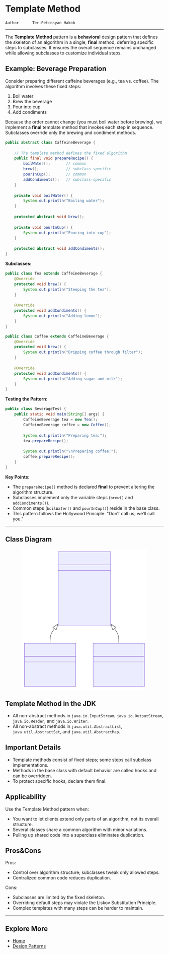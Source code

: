 # Template Method

```info
Author      Ter-Petrosyan Hakob
```

---

The **Template Method** pattern is a **behavioral** design pattern that defines the skeleton of an algorithm in a single, 
**final** method, deferring specific steps to subclasses. It ensures the overall sequence remains unchanged while allowing 
subclasses to customize individual steps.

## Example: Beverage Preparation

Consider preparing different caffeine beverages (e.g., tea vs. coffee). The algorithm involves these fixed steps:

<ol>
  <li>Boil water</li>
  <li>Brew the beverage</li>
  <li>Pour into cup</li>
  <li>Add condiments</li>
</ol> 

Because the order cannot change (you must boil water before brewing), we implement a **final** template method that invokes each step in sequence. Subclasses override only the brewing and condiment methods.

```java
public abstract class CaffeineBeverage {

    // The template method defines the fixed algorithm
    public final void prepareRecipe() {
        boilWater();       // common
        brew();            // subclass-specific
        pourInCup();       // common
        addCondiments();   // subclass-specific
    }

    private void boilWater() {
        System.out.println("Boiling water");
    }

    protected abstract void brew();

    private void pourInCup() {
        System.out.println("Pouring into cup");
    }

    protected abstract void addCondiments();
}
```

**Subclasses:**

```java
public class Tea extends CaffeineBeverage {
    @Override
    protected void brew() {
        System.out.println("Steeping the tea");
    }

    @Override
    protected void addCondiments() {
        System.out.println("Adding lemon");
    }
}
```

```java
public class Coffee extends CaffeineBeverage {
    @Override
    protected void brew() {
        System.out.println("Dripping coffee through filter");
    }

    @Override
    protected void addCondiments() {
        System.out.println("Adding sugar and milk");
    }
}
```

**Testing the Pattern:**

```java
public class BeverageTest {
    public static void main(String[] args) {
        CaffeineBeverage tea = new Tea();
        CaffeineBeverage coffee = new Coffee();

        System.out.println("Preparing tea:");
        tea.prepareRecipe();

        System.out.println("\nPreparing coffee:");
        coffee.prepareRecipe();
    }
}
```

**Key Points:**
- The `prepareRecipe()` method is declared **final** to prevent altering the algorithm structure.
- Subclasses implement only the variable steps (`brew()` and `addCondiments()`).
- Common steps (`boilWater()` and `pourInCup()`) reside in the base class.
- This pattern follows the Hollywood Principle: "Don’t call us; we’ll call you."

---

## Class Diagram

<p align="center">
    <img src="./assets/img1.svg" alt="img1" width="400"/>
</p>

## Template Method in the JDK

- All non-abstract methods in `java.io.InputStream`, `java.io.OutputStream`, `java.io.Reader`, and `java.io.Writer`.
- All non-abstract methods in `java.util.AbstractList`, `java.util.AbstractSet`, and `java.util.AbstractMap`.

## Important Details

- Template methods consist of fixed steps; some steps call subclass implementations.
- Methods in the base class with default behavior are called hooks and can be overridden.
- To protect specific hooks, declare them final.

## Applicability

Use the Template Method pattern when:

- You want to let clients extend only parts of an algorithm, not its overall structure.
- Several classes share a common algorithm with minor variations.
- Pulling up shared code into a superclass eliminates duplication.

## Pros&Cons

Pros:
- Control over algorithm structure; subclasses tweak only allowed steps.
- Centralized common code reduces duplication.

Cons:
- Subclasses are limited by the fixed skeleton.
- Overriding default steps may violate the Liskov Substitution Principle.
- Complex templates with many steps can be harder to maintain.

---

## Explore More

- [Home](./../../README.md)
- [Design Patterns](./../tutorials.md)